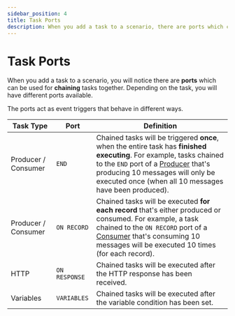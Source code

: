 ```yaml
---
sidebar_position: 4
title: Task Ports
description: When you add a task to a scenario, there are ports which can be used for chaining tasks together.
---
```


# Task Ports

When you add a task to a scenario, you will notice there are **ports** which can be used for **chaining** tasks together. Depending on the task, you will have different ports available.

The ports act as event triggers that behave in different ways.&#x20;

| Task Type           | Port          | Definition                                                                                                                                                                                                                                                                                                       |
| ------------------- | ------------- | ---------------------------------------------------------------------------------------------------------------------------------------------------------------------------------------------------------------------------------------------------------------------------------------------------------------- |
| Producer / Consumer | `END`         | Chained tasks will be triggered **once**, when the entire task has **finished executing**. For example, tasks chained to the `END` port of a [Producer](/testing/features/building-tests/tasks/producer-task) that's producing 10 messages will only be executed once (when all 10 messages have been produced). |
| Producer / Consumer | `ON RECORD`   | Chained tasks will be executed **for each record** that's either produced or consumed. For example, a task chained to the `ON RECORD` port of a [Consumer](/testing/features/building-tests/tasks/consumer-task) that's consuming 10 messages will be executed 10 times (for each record).                       |
| HTTP                | `ON RESPONSE` | Chained tasks will be executed after the HTTP response has been received.                                                                                                                                                                                                                                        |
| Variables           | `VARIABLES`   | Chained tasks will be executed after the variable condition has been set.                                                                                                                                                                                                                                        |
